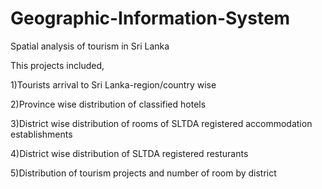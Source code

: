 # Geographic-Information-System
Spatial analysis of tourism in Sri Lanka

This projects included,


1)Tourists arrival to Sri Lanka-region/country wise

2)Province wise distribution of classified hotels 

3)District wise distribution of rooms of SLTDA registered accommodation establishments

4)District wise distribution of SLTDA registered resturants

5)Distribution of tourism projects and number of room by district

